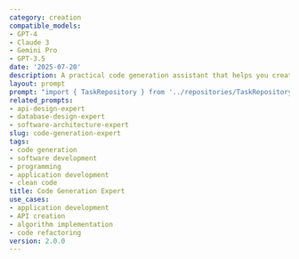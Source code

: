```yaml
---
category: creation
compatible_models:
- GPT-4
- Claude 3
- Gemini Pro
- GPT-3.5
date: '2025-07-20'
description: A practical code generation assistant that helps you create well-structured, maintainable code following best practices. Provide your requirements and I'll generate production-ready code with proper architecture, error handling, and documentation.
layout: prompt
prompt: "import { TaskRepository } from '../repositories/TaskRepository';\nimport { Task, CreateTaskRequest, TaskStatus } from '../models/Task';\nimport { NotificationService } from './NotificationService';\n\nexport class TaskService {\n  constructor(\n    private taskRepository: TaskRepository,\n    private notificationService: NotificationService\n  ) {}\n\n  async createTask(taskData: CreateTaskRequest, userId: string): Promise<Task> {\n    // Validation\n    this.validateTaskData(taskData);\n\n    // Create task\n    const task = await this.taskRepository.create(taskData, userId);\n\n    // Send notification if task is assigned\n    if (task.assigneeId && task.assigneeId !== userId) {\n      await this.notificationService.sendTaskAssignedNotification(\n        task.assigneeId,\n        task\n      );\n    }\n\n    return task;\n  }\n\n  async getTaskById(taskId: string, userId: string): Promise<Task> {\n    const task = await this.taskRepository.findById(taskId);\n    \n    if (!task) {\n      throw new Error('Task not found');\n    }\n\n    // Check if user has access to this task\n    await this.validateTaskAccess(task, userId);\n\n    return task;\n  }\n\n  async getProjectTasks(\n    projectId: string, \n    userId: string,\n    filters?: {\n      status?: TaskStatus;\n      assigneeId?: string;\n      page?: number;\n      limit?: number;\n    }\n  ): Promise<{ tasks: Task[]; total: number }> {\n    // Validate user access to project\n    await this.validateProjectAccess(projectId, userId);\n\n    const limit = filters?.limit || 50;\n    const offset = filters?.page ? (filters.page - 1) * limit : 0;\n\n    const tasks = await this.taskRepository.findByProject(projectId, {\n      ...filters,\n      limit,\n      offset\n    });\n\n    // Get total count for pagination\n    const total = await this.getTaskCount(projectId, filters);\n\n    return { tasks, total };\n  }\n\n  async updateTask(\n    taskId: string, \n    updates: Partial<Task>, \n    userId: string\n  ): Promise<Task> {\n    const existingTask = await this.taskRepository.findById(taskId);\n    \n    if (!existingTask) {\n      throw new Error('Task not found');\n    }\n\n    await this.validateTaskAccess(existingTask, userId);\n\n    // Validate updates\n    this.validateTaskUpdates(updates);\n\n    const updatedTask = await this.taskRepository.update(taskId, updates);\n\n    // Send notifications for status changes\n    if (updates.status && updates.status !== existingTask.status) {\n      await this.handleStatusChangeNotifications(updatedTask, existingTask);\n    }\n\n    return updatedTask;\n  }\n\n  async deleteTask(taskId: string, userId: string): Promise<void> {\n    const task = await this.taskRepository.findById(taskId);\n    \n    if (!task) {\n      throw new Error('Task not found');\n    }\n\n    await this.validateTaskAccess(task, userId);\n    await this.taskRepository.delete(taskId);\n  }\n\n  private validateTaskData(taskData: CreateTaskRequest): void {\n    if (!taskData.title?.trim()) {\n      throw new Error('Task title is required');\n    }\n\n    if (taskData.title.length > 200) {\n      throw new Error('Task title must be less than 200 characters');\n    }\n\n    if (taskData.description && taskData.description.length > 2000) {\n      throw new Error('Task description must be less than 2000 characters');\n    }\n\n    if (taskData.dueDate && taskData.dueDate < new Date()) {\n      throw new Error('Due date cannot be in the past');\n    }\n  }\n\n  private validateTaskUpdates(updates: Partial<Task>): void {\n    if (updates.title !== undefined) {\n      if (!updates.title?.trim()) {\n        throw new Error('Task title cannot be empty');\n      }\n      if (updates.title.length > 200) {\n        throw new Error('Task title must be less than 200 characters');\n      }\n    }\n\n    if (updates.description !== undefined && updates.description && updates.description.length > 2000) {\n      throw new Error('Task description must be less than 2000 characters');\n    }\n  }\n\n  private async validateTaskAccess(task: Task, userId: string): Promise<void> {\n    // Implementation would check if user has access to the project\n    // This could involve checking project membership, role permissions, etc.\n  }\n\n  private async validateProjectAccess(projectId: string, userId: string): Promise<void> {\n    // Implementation would validate user access to project\n  }\n\n  private async getTaskCount(projectId: string, filters?: any): Promise<number> {\n    // Implementation would return total count for pagination\n    return 0;\n  }\n\n  private async handleStatusChangeNotifications(updatedTask: Task, originalTask: Task): Promise<void> {\n    // Send appropriate notifications based on status change\n    if (updatedTask.status === TaskStatus.DONE) {\n      await this.notificationService.sendTaskCompletedNotification(updatedTask);\n    }\n  }\n}"
related_prompts:
- api-design-expert
- database-design-expert
- software-architecture-expert
slug: code-generation-expert
tags:
- code generation
- software development
- programming
- application development
- clean code
title: Code Generation Expert
use_cases:
- application development
- API creation
- algorithm implementation
- code refactoring
version: 2.0.0
---
```

